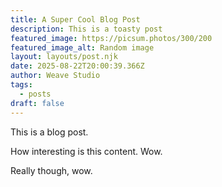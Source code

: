 ```yaml
---
title: A Super Cool Blog Post
description: This is a toasty post
featured_image: https://picsum.photos/300/200
featured_image_alt: Random image
layout: layouts/post.njk
date: 2025-08-22T20:00:39.366Z
author: Weave Studio
tags:
  - posts
draft: false
---
```

T﻿his is a blog post.

H﻿ow interesting is this content. Wow.

R﻿eally though, wow.
